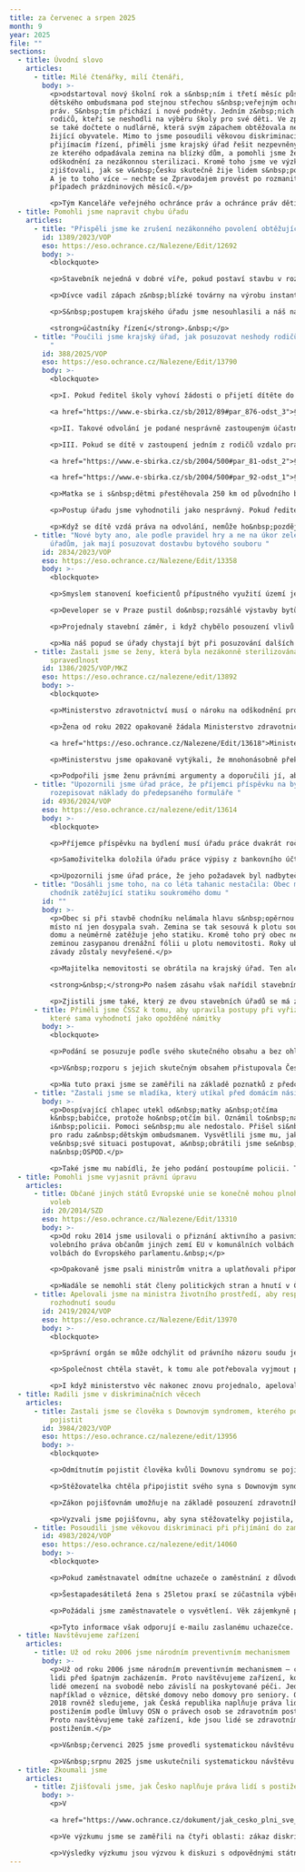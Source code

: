 ```yaml
---
title: za červenec a srpen 2025
month: 9
year: 2025
file: ""
sections:
  - title: Úvodní slovo
    articles:
      - title: Milé čtenářky, milí čtenáři,
        body: >-
          <p>odstartoval nový školní rok a s&nbsp;ním i třetí měsíc působení
          dětského ombudsmana pod stejnou střechou s&nbsp;veřejným ochráncem
          práv. S&nbsp;tím přichází i nové podněty. Jedním z&nbsp;nich je případ
          rodičů, kteří se neshodli na výběru školy pro své děti. Ve zpravodaji
          se také dočtete o nudlárně, která svým zápachem obtěžovala nedaleko
          žijící obyvatele. Mimo to jsme posoudili věkovou diskriminaci při
          přijímacím řízení, přiměli jsme krajský úřad řešit nezpevněný chodník,
          ze kterého odpadávala zemina na blízký dům, a pomohli jsme ženě získat
          odškodnění za nezákonnou sterilizaci. Kromě toho jsme ve výzkumu
          zjišťovali, jak se v&nbsp;Česku skutečně žije lidem s&nbsp;postižením.
          A je to toho více – nechte se Zpravodajem provést po rozmanitých
          případech prázdninových měsíců.</p>

          <p>Tým Kanceláře veřejného ochránce práv a ochránce práv dětí</p>
  - title: Pomohli jsme napravit chybu úřadu
    articles:
      - title: "Přispěli jsme ke zrušení nezákonného povolení obtěžující továrny "
        id: 1389/2023/VOP
        eso: https://eso.ochrance.cz/Nalezene/Edit/12692
        body: >-
          <blockquote>

          <p>Stavebník nejedná v dobré víře, pokud postaví stavbu v rozporu s povolením a teprve poté požádá o povolení změny stavby před dokončením. Úřad v takovém případě nemůže zamítnout odvolání opomenutých účastníků s odkazem na dobrou víru stavebníka.</p></blockquote>

          <p>Dívce vadil zápach z&nbsp;blízké továrny na výrobu instantních těstovin. Obtěžoval celou její rodinu i další lidi z&nbsp;okolí. Když si na továrnu stěžovali u krajského úřadu, řekl jim, že stavebník jednal v&nbsp;dobré víře. Továrna tedy může fungovat, i když byla povolená v&nbsp;rozporu se zákonem.&nbsp;</p>

          <p>S&nbsp;postupem krajského úřadu jsme nesouhlasili a náš názor jsme sdělili nadřízenému Ministerstvu pro místní rozvoj. To nám dalo za pravdu a nezákonné rozhodnutí úřadu zrušilo. Stavební úřad zahájil řízení o odstranění stavby a s&nbsp;lidmi žijícími v&nbsp;blízkosti továrny jedná jako s 

          <strong>účastníky řízení</strong>.&nbsp;</p>
      - title: "Poučili jsme krajský úřad, jak posuzovat neshody rodičů při výběru školy
          "
        id: 388/2025/VOP
        eso: https://eso.ochrance.cz/Nalezene/Edit/13790
        body: >-
          <blockquote>

          <p>I. Pokud ředitel školy vyhoví žádosti o přijetí dítěte do školy podané pouze jedním z rodičů a z odvolání druhého rodiče se dozví, že rodiče nejsou ve shodě, pozbývá nejpozději tímto okamžikem dobrou víru (

          <a href="https://www.e-sbirka.cz/sb/2012/89#par_876-odst_3">§ 876 odst. 3 občanského zákoníku</a>).</p>

          <p>II. Takové odvolání je podané nesprávně zastoupeným účastníkem řízení a hrozí, že jej ředitel školy jako nepřípustné zamítne. Předtím by ale ředitel měl účastníka o této vadě vyrozumět, vyzvat ho k nápravě (doložení souhlasu druhého rodiče nebo nahrazení jeho souhlasu soudem), stanovit mu k tomu přiměřenou lhůtu a poučit ho o následcích nesplnění výzvy.</p>

          <p>III. Pokud se dítě v zastoupení jedním z rodičů vzdalo práva na odvolání, ředitel školy nevěděl o neshodách rodičů a následně dítě v zastoupení druhého rodiče podalo odvolání, takové odvolání se jako nepřípustné zamítne (

          <a href="https://www.e-sbirka.cz/sb/2004/500#par_81-odst_2">§ 81 odst. 2</a> a&nbsp;

          <a href="https://www.e-sbirka.cz/sb/2004/500#par_92-odst_1">§ 92 odst. 1 správního řádu</a>).</p></blockquote>

          <p>Matka se i s&nbsp;dětmi přestěhovala 250 km od původního bydliště. Své potomky přihlásila do nové mateřské a základní školy. Ředitelé škol rozhodli o jejich přijetí. Když se o tom dozvěděl otec dětí, odvolal se. Krajský úřad ale jeho odvolání zamítl.&nbsp;</p>

          <p>Postup úřadu jsme vyhodnotili jako nesprávný. Pokud ředitelé o sporech rodičů nevěděli, mohli o přijetí rozhodnout na základě žádosti matky. Když ale otec včas podal odvolání, neshody rodičů vyšly najevo. Ředitelé měli proto požadovat doložení souhlasu matky nebo jeho nahrazení soudním rozhodnutím.&nbsp;</p>

          <p>Když se dítě vzdá práva na odvolání, nemůže ho&nbsp;později podat. Takové odvolání je potřeba zamítnout jako nepřípustné. Krajský úřad přislíbil, že naše doporučení zohlední ve své budoucí praxi.&nbsp;</p>
      - title: "Nové byty ano, ale podle pravidel hry a ne na úkor zeleně. Poradili jsme
          úřadům, jak mají posuzovat dostavbu bytového souboru "
        id: 2834/2023/VOP
        eso: https://eso.ochrance.cz/Nalezene/Edit/13358
        body: >-
          <blockquote>

          <p>Smyslem stanovení koeficientů přípustného využití území je regulace obytné zástavby v návaznosti na sledované parametry (např. minimální podíl zeleně, maximální podlažní plocha). Pro účely ověření splnění koeficientu přípustné míry využití území nelze zahrnout tentýž pozemek postupně do výpočtu různých (etap) záměrů.</p></blockquote>

          <p>Developer se v Praze pustil do&nbsp;rozsáhlé výstavby bytů. Zjistili jsme, že při jejím posuzování úřady nepostupovaly příliš důsledně.&nbsp;</p>

          <p>Projednaly stavební záměr, i když chybělo posouzení vlivů na životní prostředí, které by jej zhodnotilo jako celek. Také tolerovaly, aby developer používal nesprávné podklady pro výpočet koeficientu zeleně. V&nbsp;důsledku toho pak mohla být na její úkor navýšena obytná plocha bytové zástavby.</p>

          <p>Na náš popud se úřady chystají být při posuzování dalších etap výstavby komplexu důslednější.&nbsp;</p>
      - title: Zastali jsme se ženy, která byla nezákonně sterilizována a roky čekala na
          spravedlnost
        id: 1386/2025/VOP/MKZ
        eso: https://eso.ochrance.cz/nalezene/edit/13892
        body: >-
          <blockquote>

          <p>Ministerstvo zdravotnictví musí o nároku na odškodnění protiprávní sterilizace rozhodnout nejdéle do 60 dnů ode dne podání žádosti. Pokud správní soud zruší zamítavé rozhodnutí ministerstva i ministra, a vrátí jim věc zpět, je ministerstvo povinno rozhodnout do 60 dnů ode dne jejího obdržení.</p></blockquote>

          <p>Žena od roku 2022 opakovaně žádala Ministerstvo zdravotnictví o odškodnění za protiprávní sterilizaci. 

          <a href="https://eso.ochrance.cz/Nalezene/Edit/13618">Ministerstvo její žádosti zamítalo</a>. Prý neprokázala, že jí byla sterilizace provedena v&nbsp;rozporu s&nbsp;právem.&nbsp;</p>

          <p>Ministerstvu jsme opakovaně vytýkali, že mnohonásobně překročilo lhůtu na vyřízení. Žádosti navíc zamítlo v&nbsp;rozporu s&nbsp;dochovanou částí zdravotnické dokumentace.&nbsp;</p>

          <p>Podpořili jsme ženu právními argumenty a doporučili jí, aby se obrátila na soud. Ten ministerstvu vrátil věc k dalšímu řízení. Až poté ministerstvo žadatelce přiznalo odškodnění 300 tisíc Kč. Nebyla totiž dostatečně poučena o důsledcích sterilizace. Žena se tak po dlouhých třech letech od podání žádosti dočkala zadostiučinění.&nbsp;</p>
      - title: "Upozornili jsme úřad práce, že příjemci příspěvku na bydlení nemusí vždy
          rozepisovat náklady do předepsaného formuláře "
        id: 4936/2024/VOP
        eso: https://eso.ochrance.cz/nalezene/edit/13614
        body: >-
          <blockquote>

          <p>Příjemce příspěvku na bydlení musí úřadu práce dvakrát ročně doložit výši příjmů a uhrazených nákladů na bydlení v předchozím kalendářním čtvrtletí. Na rozdíl od žádosti o dávku však zákon nevyžaduje, aby tak učinil na předepsaném formuláři.</p></blockquote>

          <p>Samoživitelka doložila úřadu práce výpisy z bankovního účtu. Prokazovala jimi platby nákladů na bydlení za předchozí kalendářní čtvrtletí. Platby se shodovaly s výší sjednaných úhrad podle nájemní smlouvy. Úřadu práce však výpisy nestačily a vyzval samoživitelku, aby uhrazené náklady vypsala do předepsaného formuláře. Až poté, co to udělala, pokračoval ve výplatě dávky.</p>

          <p>Upozornili jsme úřad práce, že jeho požadavek byl nadbytečný. Ten s námi však nesouhlasil. Za pravdu nám dalo až Ministerstvo práce a sociálních věcí. Úřad práce poučilo, že má předepsaný formulář žádat jen tehdy, je-li to nezbytné.</p>
      - title: "Dosáhli jsme toho, na co léta tahanic nestačila: Obec musí opravit
          chodník zatěžující statiku soukromého domu "
        id: ""
        body: >-
          <p>Obec si při stavbě chodníku nelámala hlavu s&nbsp;opěrnou zdí a
          místo ní jen dosypala svah. Zemina se tak sesouvá k plotu soukromého
          domu a neúměrně zatěžuje jeho statiku. Kromě toho prý obec nevyčistila
          zeminou zasypanou drenážní fólii u plotu nemovitosti. Roky uběhly a
          závady zůstaly nevyřešené.</p>

          <p>Majitelka nemovitosti se obrátila na krajský úřad. Ten ale omylem posuzoval jiné námitky.

          <strong>&nbsp;</strong>Po našem zásahu však nařídil stavebnímu úřadu na místě zkontrolovat, jestli je fólie čistá a případ dořešit.&nbsp;</p>

          <p>Zjistili jsme také, který ze dvou stavebních úřadů se má zabývat chybějící opěrnou zdí a vyzvali jsme ho k řešení. Výsledek? Stavební úřad rozhodl o odstranění stavby.&nbsp;</p>
      - title: Přiměli jsme ČSSZ k tomu, aby upravila postupy při vyřizování podání,
          které sama vyhodnotí jako opožděné námitky
        body: >-
          <blockquote>

          <p>Podání se posuzuje podle svého skutečného obsahu a bez ohledu na to, jak je označeno.</p></blockquote>

          <p>V&nbsp;rozporu s jejich skutečným obsahem přistupovala Česká správa sociálního zabezpečení (ČSSZ) k&nbsp;některým podáním jako k námitkám proti rozhodnutí o důchodu. Stačilo jí k&nbsp;tomu, když podatel označil podání jako námitku nebo odvolání.&nbsp;A protože je obdržela až po uplynutí lhůty k&nbsp;podání námitek, zamítla je pro opožděnost. Takto postupovala třeba v případě žádosti o změnu důchodu. Podobně vyhodnocovala podání, kterými podatel jen žádal o&nbsp;vysvětlení, radu, nebo třeba o&nbsp;prodloužení lhůty k&nbsp;vrácení splátky důchodu.&nbsp;</p>

          <p>Na tuto praxi jsme se zaměřili na základě poznatků z předchozí činnosti.&nbsp;Z&nbsp;vlastní iniciativy jsme prověřili namátkou vybraný vzorek 41 případů, ve kterém jsme odhalili 10 chyb. ČSSZ nejprve jakékoliv pochybení odmítala, postupně vyhověla všem opatřením k&nbsp;nápravě, které jsme navrhli. Proškolila pracovníky, jak posuzovat podání z&nbsp;hlediska obsahu. Nyní už&nbsp;v&nbsp;případě nejasností vyzývá podatele k&nbsp;odstranění nedostatků. Vyrozumívá je, pokud nezjistí důvod pro&nbsp;přezkoumání rozhodnutí mimo řízení o&nbsp;námitkách.</p>
      - title: "Zastali jsme se mladíka, který utíkal před domácím násilím "
        body: >-
          <p>Dospívající chlapec utekl od&nbsp;matky a&nbsp;otčíma
          k&nbsp;babičce, protože ho&nbsp;otčím bil. Oznámil to&nbsp;na OSPOD
          i&nbsp;policii. Pomoci se&nbsp;mu ale nedostalo. Přišel si&nbsp;tak
          pro radu za&nbsp;dětským ombudsmanem. Vysvětlili jsme mu, jak může
          ve&nbsp;své situaci postupovat, a&nbsp;obrátili jsme se&nbsp;i
          na&nbsp;OSPOD.</p>

          <p>Také jsme mu nabídli, že jeho podání postoupíme policii. To nevyužil, ale rozhodl se naše poučení využít k tomu, že na policii půjde znovu sám, ale nenechá se již odbýt.</p>
  - title: Pomohli jsme vyjasnit právní úpravu
    articles:
      - title: Občané jiných států Evropské unie se konečně mohou plnohodnotně účastnit
          voleb
        id: 20/2014/SZD
        eso: https://eso.ochrance.cz/Nalezene/Edit/13310
        body: >-
          <p>Od roku 2014 jsme usilovali o přiznání aktivního a pasivního
          volebního práva občanům jiných zemí EU v komunálních volbách a ve
          volbách do Evropského parlamentu.&nbsp;</p>

          <p>Opakovaně jsme psali ministrům vnitra a uplatňovali připomínky k návrhům zákonů. V roce 2019 se podařilo dosáhnout změny právní úpravy. Díky ní již mohli tito občané v uvedených volbách volit a také být voleni, avšak pouze jako nestraníci.</p>

          <p>Nadále se nemohli stát členy politických stran a hnutí v České republice, což podle nás představovalo diskriminaci. V listopadu 2024 nám dal za pravdu Soudní dvůr Evropské unie. Ministerstvo vnitra pak v červenci 2025 přijalo novelu zákona o sdružování v politických stranách, na základě které se členy politických stran a hnutí mohou stát také občané jiných států EU.</p>
      - title: Apelovali jsme na ministra životního prostředí, aby respektoval
          rozhodnutí soudu
        id: 2419/2024/VOP
        eso: https://eso.ochrance.cz/Nalezene/Edit/13970
        body: >-
          <blockquote>

          <p>Správní orgán se může odchýlit od právního názoru soudu jen tehdy, pokud se podstatně změnily okolnosti věci. Bude tomu tak zejména v případě nově zjištěných skutečností nebo v případě změny právní úpravy. Důvody, které správní orgán vedly k odchylnému postupu, musí popsat v odůvodnění svého rozhodnutí.</p></blockquote>

          <p>Společnost chtěla stavět, k tomu ale potřebovala vyjmout pozemek ze zemědělského půdního fondu. Kvůli sporům se věc dostala k soudu. Ten rozhodl, aby ministr životního prostředí znovu posoudil, zda je, či není vyjmutí možné. Ministr záležitost přehodnotil z hlediska právního úkonu, neposoudil ji však věcně. Bez vážného důvodu se tak odchýlil od rozhodnutí soudu a projednávání věci se tím protáhlo. S našimi výtkami ministr nesouhlasil.&nbsp;</p>

          <p>I když ministerstvo věc nakonec znovu projednalo, apelovali jsme na ministra, aby podobnou situaci v budoucnu nedopustil.</p>
  - title: Radili jsme v diskriminačních věcech
    articles:
      - title: Zastali jsme se člověka s Downovým syndromem, kterého pojišťovna odmítla
          pojistit
        id: 3984/2023/VOP
        eso: https://eso.ochrance.cz/nalezene/edit/13956
        body: >-
          <blockquote>

          <p>Odmítnutím pojistit člověka kvůli Downovu syndromu se pojišťovna dopouští přímé diskriminace z důvodu zdravotního postižení.</p></blockquote>

          <p>Stěžovatelka chtěla připojistit svého syna s Downovým syndromem. Když si pojišťovna postižení dítěte uvědomila, pojištění odmítla. Argumentovala zvýšeným zdravotním rizikem.</p>

          <p>Zákon pojišťovnám umožňuje na základě posouzení zdravotního stavu přiměřeně navýšit pojistné nebo upravit pojistné plnění. Pojišťovna ale nemůže z důvodu zdravotního stavu pojištěnce automaticky odmítnout uzavřít pojistnou smlouvu. Takový postup je přímou diskriminací.</p>

          <p>Vyzvali jsme pojišťovnu, aby syna stěžovatelky pojistila, případně se stěžovatelkou jednala o vhodném nastavení pojištění.</p>
      - title: Posoudili jsme věkovou diskriminaci při přijímání do zaměstnání
        id: 4983/2024/VOP
        eso: https://eso.ochrance.cz/nalezene/edit/14060
        body: >-
          <blockquote>

          <p>Pokud zaměstnavatel odmítne uchazeče o zaměstnání z důvodu jeho vyššího věku, jedná se o přímou diskriminaci.</p></blockquote>

          <p>Šestapadesátiletá žena s 25letou praxí se zúčastnila výběrového řízení. Posléze dostala e-mailem reakci, že byla kvalitní kandidátkou. Řízení však bylo zrušeno a společnost nyní hledá spíše juniorního kolegu.&nbsp;</p>

          <p>Požádali jsme zaměstnavatele o vysvětlení. Věk zájemkyně prý nehrál roli, ale nepodala přesvědčivý výkon. A protože nikoho vhodného nenašel, vypsal nový inzerát.</p>

          <p>Tyto informace však odporují e-mailu zaslanému uchazečce. Podezření na věkovou diskriminaci tedy trvá. Před soudem by e-mail spolu s tvrzením uchazečky stačily k přesunu důkazního břemene na zaměstnavatele, který by musel důvody svého postupu doložit.</p>
  - title: Navštěvujeme zařízení
    articles:
      - title: Už od roku 2006 jsme národním preventivním mechanismem
        body: >-
          <p>Už od roku 2006 jsme národním preventivním mechanismem – chráníme
          lidi před špatným zacházením. Proto navštěvujeme zařízení, kde jsou
          lidé omezení na svobodě nebo závislí na poskytované péči. Jedná se
          například o věznice, dětské domovy nebo domovy pro seniory. Od roku
          2018 rovněž sledujeme, jak Česká republika naplňuje práva lidí s
          postižením podle Úmluvy OSN o právech osob se zdravotním postižením.
          Proto navštěvujeme také zařízení, kde jsou lidé se zdravotním
          postižením.</p>

          <p>V&nbsp;červenci 2025 jsme provedli systematickou návštěvu policejních cel v&nbsp;ulici Bartolomějská a na Malé Straně v&nbsp;Praze. Sledovali jsme průběh trestu vyhoštění z&nbsp;Vazební věznice Praha Ruzyně na Letiště Václava Havla.</p>

          <p>V&nbsp;srpnu 2025 jsme uskutečnili systematickou návštěvu policejních cel v&nbsp;Mnichově Hradišti, Domova pro osoby se zdravotním postižením „Nováček“ v&nbsp;Plzni, Zařízení pro děti vyžadující okamžitou pomoc (ZDVOP) ve Dvoře Králové nad Labem a neregistrovaných zařízení sociálních služeb Spolek seniorů HVĚZDIČKA z.s. v&nbsp;Šardicích.</p>
  - title: Zkoumali jsme
    articles:
      - title: Zjišťovali jsme, jak Česko naplňuje práva lidí s postižením
        body: >-
          <p>V 

          <a href="https://www.ochrance.cz/dokument/jak_cesko_plni_sve_povinnosti_z_umluvy_o_pravech_osob_se_zdravotnim_postizenim/">novém výzkumu </a>jsme se zaměřili na to, jak stát naplňuje některé sliby dané přijetím Úmluvy o právech osob se zdravotním postižením. Ověřovali jsme, jak vypadá skutečný život lidí s postižením. A také to, jaké dopady na ně má chování státu. Zjistili jsme, že (podle lidskoprávních ukazatelů) stát plní své povinnosti jen z 38 %.</p>

          <p>Ve výzkumu jsme se zaměřili na čtyři oblasti: zákaz diskriminace, rovnost před zákonem, nezávislý způsob života a práci a zaměstnání. Nejlépe je na tom oblast antidiskriminace (49 %), nejhůře oblast rovnosti před zákonem (28 %).</p>

          <p>Výsledky výzkumu jsou výzvou k diskuzi s odpovědnými státními institucemi. Zároveň slouží jako podklad, z něhož budeme vycházet při komunikaci s Výborem OSN pro práva osob se zdravotním postižením v Ženevě. Z výzkumné zprávy mohou rovněž čerpat organizace hájící práva a zájmy lidí s postižením a akademický sektor.</p>
---
```

